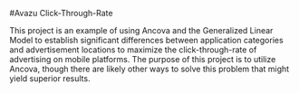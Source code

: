 #Avazu Click-Through-Rate

This project is an example of using Ancova and the Generalized Linear Model to establish significant differences between application categories and advertisement locations to maximize the click-through-rate of advertising on mobile platforms. The purpose of this project is to utilize Ancova, though there are likely other ways to solve this problem that might yield superior results. 

[View as Markdown]: https://github.com/cbagg/avazu_click_through/blob/master/Avazu_Click_Through_Rate_Analysis.md
[View as PDF]: https://github.com/cbagg/avazu_click_through/raw/master/Avazu_Click_Through_Rate_Analysis.pdf
